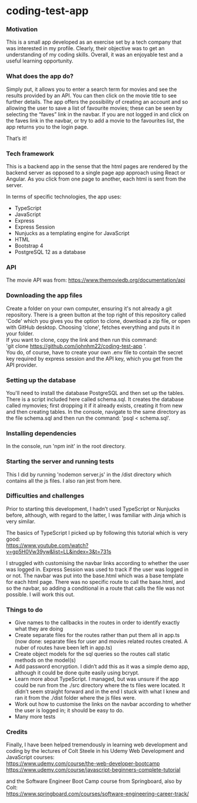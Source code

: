 # coding-test-app

### Motivation  
This is a small app developed as an exercise set by a tech company that was interested in my profile.  Clearly, their objective was to get an understanding of my coding skills.  Overall, it was an enjoyable test and a useful learning opportunity.

### What does the app do?  
Simply put, it allows you to enter a search term for movies and see the results provided by an API. You can then click on the movie title to see further details. The app offers the possibility of creating an account and so allowing the user to save a list of favourite movies; these can be seen by selecting the “faves” link in the navbar. If you are not logged in and click on the faves link in the navbar, or try to add a movie to the favourites list, the app returns you to the login page.

That’s it!


### Tech framework  
This is a backend app in the sense that the html pages are rendered by the backend server as opposed to a single page app approach using React or Angular. As you click from one page to another, each html is sent from the server.

In terms of specific technologies, the app uses:
* TypeScript
* JavaScript
* Express
* Express Session
* Nunjucks as a templating engine for JavaScript
* HTML
* Bootstrap 4
* PostgreSQL 12 as a database

### API
The movie API was from:
https://www.themoviedb.org/documentation/api

### Downloading the app files
Create a folder on your own computer, ensuring it's not already a git repository. There is a green button at the top right of this repository called 'Code' which you gives you the option to clone, download a zip file, or open with GitHub desktop. Choosing 'clone', fetches everything and puts it in your folder.  
If you want to clone, copy the link and then run this command:  
'git clone https://github.com/johnhm22/coding-test-app '.  
You do, of course, have to create your own .env file to contain the secret key required by express session and the API key, which you get from the API provider.

### Setting up the database
You'll need to install the database PostgreSQL and then set up the tables. There is a script included here called schema.sql. It creates the database called mymovies; first dropping it if it already exists, creating it from new and then creating tables. In the console, navigate to the same directory as the file schema.sql and then run the command: 'psql < schema.sql'.

### Installing dependencies
In the console, run 'npm init' in the root directory.

### Starting the server and running tests
This I did by running 'nodemon server.js' in the /dist directory which contains all the js files. I also ran jest from here.

### Difficulties and challenges
Prior to starting this development, I hadn’t used TypeScript or Nunjucks before, although, with regard to the latter, I was familiar with Jinja which is very similar. 

The basics of TypeScript I picked up by following this tutorial which is very good:  
https://www.youtube.com/watch?v=gp5H0Vw39yw&list=LL&index=3&t=731s

I struggled with customising the navbar links according to whether the user was logged in. Express Session was used to track if the user was logged in or not. The navbar was put into the base.html which was a base template for each html page. There was no specific route to call the base.html, and so the navbar, so adding a conditional in a route that calls the file was not possible. I will work this out.


### Things to do
* Give names to the callbacks in the routes in order to identify exactly what they are doing
* Create separate files for the routes rather than put them all in app.ts (now done: separate files for user and movies related routes created. A nuber of routes have been left in app.ts)
* Create object models for the sql queries so the routes call static methods on the model(s)
* Add password encryption. I didn’t add this as it was a simple demo app, although it could be done quite easily using bcrypt.
* Learn more about TypeScript. I managed, but was unsure if the app could be run from the ./src directory where the ts files were located. It didn’t seem straight forward and in the end I stuck with what I knew and ran it from the ./dist folder where the js files were.
* Work out how to customise the links on the navbar according to whether the user is logged in; it should be easy to do.
* Many more tests


### Credits
Finally, I have been helped tremendously in learning web development and coding by the lectures of Colt Steele in his Udemy Web Development and JavaScript courses:  
https://www.udemy.com/course/the-web-developer-bootcamp  
https://www.udemy.com/course/javascript-beginners-complete-tutorial

and the Software Engineer Boot Camp course from Springboard, also by Colt:  
https://www.springboard.com/courses/software-engineering-career-track/
